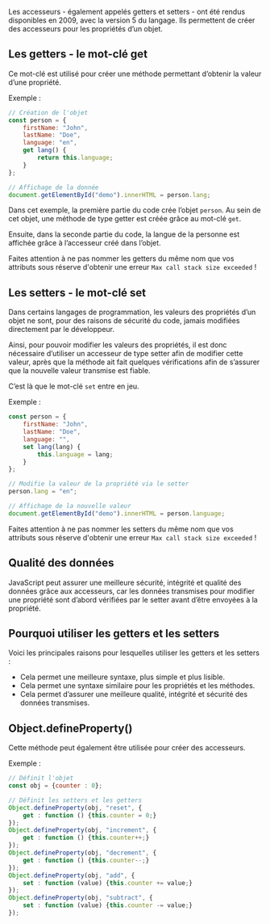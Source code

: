 Les accesseurs - également appelés getters et setters - ont été rendus disponibles en 2009, avec la version 5 du langage. Ils permettent de créer des accesseurs pour les propriétés d’un objet.

## Les getters - le mot-clé get

Ce mot-clé est utilisé pour créer une méthode permettant d’obtenir la valeur d’une propriété. 

Exemple :

```js
// Création de l'objet
const person = {
    firstName: "John",
    lastName: "Doe",
    language: "en",
    get lang() {
        return this.language;
    }
};

// Affichage de la donnée 
document.getElementById("demo").innerHTML = person.lang;
```

Dans cet exemple, la première partie du code crée l’objet ```person```. Au sein de cet objet, une méthode de type getter est créée grâce au mot-clé ```get```.

Ensuite, dans la seconde partie du code, la langue de la personne est affichée grâce à l’accesseur créé dans l’objet.

Faites attention à ne pas nommer les getters du même nom que vos attributs sous réserve d'obtenir une erreur ```Max call stack size exceeded``` !

## Les setters - le mot-clé set

Dans certains langages de programmation, les valeurs des propriétés d’un objet ne sont, pour des raisons de sécurité du code, jamais modifiées directement par le développeur.

Ainsi, pour pouvoir modifier les valeurs des propriétés, il est donc nécessaire d’utiliser un accesseur de type setter afin de modifier cette valeur, après que la méthode ait fait quelques vérifications afin de s’assurer que la nouvelle valeur transmise est fiable. 

C’est là que le mot-clé ```set``` entre en jeu.

Exemple :

```js
const person = {
    firstName: "John",
    lastName: "Doe",
    language: "",
    set lang(lang) {
        this.language = lang;
    }
};

// Modifie la valeur de la propriété via le setter
person.lang = "en";

// Affichage de la nouvelle valeur
document.getElementById("demo").innerHTML = person.language;
```

Faites attention à ne pas nommer les setters du même nom que vos attributs sous réserve d'obtenir une erreur ```Max call stack size exceeded``` !

## Qualité des données

JavaScript peut assurer une meilleure sécurité, intégrité et qualité des données grâce aux accesseurs, car les données transmises pour modifier une propriété sont d’abord vérifiées par le setter avant d’être envoyées à la propriété.

## Pourquoi utiliser les getters et les setters

Voici les principales raisons pour lesquelles utiliser les getters et les setters :

- Cela permet une meilleure syntaxe, plus simple et plus lisible.
- Cela permet une syntaxe similaire pour les propriétés et les méthodes.
- Cela permet d’assurer une meilleure qualité, intégrité et sécurité des données transmises.

## Object.defineProperty()

Cette méthode peut également être utilisée pour créer des accesseurs.

Exemple :

```js
// Définit l'objet
const obj = {counter : 0};

// Définit les setters et les getters
Object.defineProperty(obj, "reset", {
    get : function () {this.counter = 0;}
});
Object.defineProperty(obj, "increment", {
    get : function () {this.counter++;}
});
Object.defineProperty(obj, "decrement", {
    get : function () {this.counter--;}
});
Object.defineProperty(obj, "add", {
    set : function (value) {this.counter += value;}
});
Object.defineProperty(obj, "subtract", {
    set : function (value) {this.counter -= value;}
});
```
